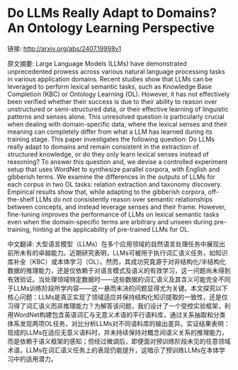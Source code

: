 # Do LLMs Really Adapt to Domains? An Ontology Learning Perspective

链接: http://arxiv.org/abs/2407.19998v1

原文摘要:
Large Language Models (LLMs) have demonstrated unprecedented prowess across
various natural language processing tasks in various application domains.
Recent studies show that LLMs can be leveraged to perform lexical semantic
tasks, such as Knowledge Base Completion (KBC) or Ontology Learning (OL).
However, it has not effectively been verified whether their success is due to
their ability to reason over unstructured or semi-structured data, or their
effective learning of linguistic patterns and senses alone. This unresolved
question is particularly crucial when dealing with domain-specific data, where
the lexical senses and their meaning can completely differ from what a LLM has
learned during its training stage. This paper investigates the following
question: Do LLMs really adapt to domains and remain consistent in the
extraction of structured knowledge, or do they only learn lexical senses
instead of reasoning? To answer this question and, we devise a controlled
experiment setup that uses WordNet to synthesize parallel corpora, with English
and gibberish terms. We examine the differences in the outputs of LLMs for each
corpus in two OL tasks: relation extraction and taxonomy discovery. Empirical
results show that, while adapting to the gibberish corpora, off-the-shelf LLMs
do not consistently reason over semantic relationships between concepts, and
instead leverage senses and their frame. However, fine-tuning improves the
performance of LLMs on lexical semantic tasks even when the domain-specific
terms are arbitrary and unseen during pre-training, hinting at the
applicability of pre-trained LLMs for OL.

中文翻译:
大型语言模型（LLMs）在多个应用领域的自然语言处理任务中展现出前所未有的卓越能力。近期研究表明，LLMs可被用于执行词汇语义任务，如知识库补全（KBC）或本体学习（OL）。然而，其成功究竟源于对非结构化/半结构化数据的推理能力，还是仅依赖于对语言模式及语义的有效学习，这一问题尚未得到有效验证。当处理领域特定数据时——这些数据的词汇语义及其含义可能完全不同于LLMs训练阶段所学内容——这一悬而未决的问题显得尤为关键。本文探究以下核心问题：LLMs是真正实现了领域适应并保持结构化知识提取的一致性，还是仅习得了词汇语义而非推理能力？为解答该问题，我们设计了一个受控实验框架，利用WordNet构建包含英语词汇与无意义术语的平行语料库，通过关系抽取和分类体系发现两项OL任务，对比分析LLMs对不同语料库的输出差异。实证结果表明：现成的LLMs在适应无意义语料时，并未持续保持对概念间语义关系的推理能力，而是依赖于语义框架的感知；但经过微调后，即便面对预训练阶段未见的任意领域术语，LLMs在词汇语义任务上的表现仍能提升，这暗示了预训练LLMs在本体学习中的适用潜力。

